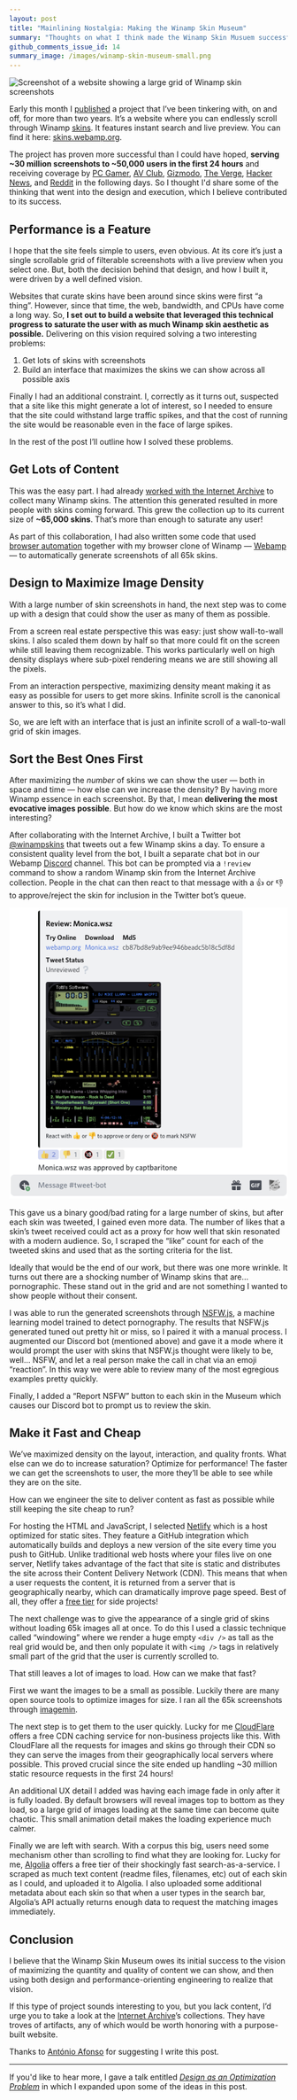 ```yaml
---
layout: post
title: "Mainlining Nostalgia: Making the Winamp Skin Museum"
summary: "Thoughts on what I think made the Winamp Skin Musuem successful"
github_comments_issue_id: 14
summary_image: /images/winamp-skin-museum-small.png
---
```


![Screenshot of a website showing a large grid of Winamp skin screenshots](/images/winamp-skin-museum.png)


Early this month I [published](https://twitter.com/captbaritone/status/1301551041784152064) a project that I’ve been tinkering with, on and off, for more than two years. It’s a website where you can endlessly scroll through Winamp [skins](https://en.wikipedia.org/wiki/Skin_(computing)). It features instant search and live preview. You can find it here: [skins.webamp.org](https://skins.webamp.org).

The project has proven more successful than I could have hoped, **serving ~30 million screenshots to ~50,000 users in the first 24 hours** and receiving coverage by [PC Gamer](https://www.pcgamer.com/heres-an-interactive-archive-of-65000-winamp-skins-for-you-to-browse-forever/), [AV Club](https://news.avclub.com/attention-digital-anthropologists-you-can-now-visit-an-1844954715), [Gizmodo](https://gizmodo.com/the-winamp-skin-museum-is-x-tremely-gnarly-1844958728), [The Verge](https://www.theverge.com/tldr/21430347/winamp-skin-museum-nostalgia-90s-00s-internet-art-history-ui), [Hacker News](https://news.ycombinator.com/item?id=24373699), and [Reddit](https://www.reddit.com/r/InternetIsBeautiful/comments/ilyjf1/infinite_scroll_through_65k_winamp_skins_with/) in the following days. So I thought I'd share some of the thinking that went into the design and execution, which I believe contributed to its success.

## Performance is a Feature

I hope that the site feels simple to users, even obvious. At its core it’s just a single scrollable grid of filterable screenshots with a live preview when you select one. But, both the decision behind that design, and how I built it, were driven by a well defined vision.

Websites that curate skins have been around since skins were first “a thing”. However, since that time, the web, bandwidth, and CPUs have come a long way. So, **I set out to build a website that leveraged this technical progress to saturate the user with as much Winamp skin aesthetic as possible.** Delivering on this vision required solving a two interesting problems:


1. Get lots of skins with screenshots
2. Build an interface that maximizes the skins we can show across all possible axis

Finally I had an additional constraint. I, correctly as it turns out, suspected that a site like this might generate a lot of interest, so I needed to ensure that the site could withstand large traffic spikes, and that the cost of running the site would be reasonable even in the face of large spikes.

In the rest of the post I’ll outline how I solved these problems.

## Get Lots of Content

This was the easy part. I had already [worked with the Internet Archive](http://blog.archive.org/2018/10/02/dont-click-on-the-llama/) to collect many Winamp skins. The attention this generated resulted in more people with skins coming forward. This grew the collection up to its current size of **~65,000 skins**. That’s more than enough to saturate any user!

As part of this collaboration, I had also written some code that used [browser automation](https://pptr.dev/) together with my browser clone of Winamp — [Webamp](https://webamp.org) — to automatically generate screenshots of all 65k skins.

## Design to Maximize Image Density

With a large number of skin screenshots in hand, the next step was to come up with a design that could show the user as many of them as possible.

From a screen real estate perspective this was easy: just show wall-to-wall skins. I also scaled them down by half so that more could fit on the screen while still leaving them recognizable. This works particularly well on high density displays where sub-pixel rendering means we are still showing all the pixels.

From an interaction perspective, maximizing density meant making it as easy as possible for users to get more skins. Infinite scroll is the canonical answer to this, so it’s what I did.

So, we are left with an interface that is just an infinite scroll of a wall-to-wall grid of skin images.

## Sort the Best Ones First

After maximizing the *number* of skins we can show the user — both in space and time — how else can we increase the density? By having more Winamp essence in each screenshot. By that, I mean **delivering the most evocative images possible**. But how do we know which skins are the most interesting?

After collaborating with the Internet Archive, I built a Twitter bot [@winampskins](https://twitter.com/winampskins) that tweets out a few Winamp skins a day. To ensure a consistent quality level from the bot, I built a separate chat bot in our Webamp [Discord](https://discord.com/) channel. This bot can be prompted via a `!review` command to show a random Winamp skin from the Internet Archive collection. People in the chat can then react to that message with a 👍 or 👎 to approve/reject the skin for inclusion in the Twitter bot’s queue.

![](/images/discord-winamp-skin-review.png)


This gave us a binary good/bad rating for a large number of skins, but after each skin was tweeted, I gained even more data. The number of likes that a skin’s tweet received could act as a proxy for how well that skin resonated with a modern audience. So, I scraped the “like” count for each of the tweeted skins and used that as the sorting criteria for the list.

Ideally that would be the end of our work, but there was one more wrinkle. It turns out there are a shocking number of Winamp skins that are… pornographic. These stand out in the grid and are not something I wanted to show people without their consent.

I was able to run the generated screenshots through [NSFW.js](https://nsfwjs.com/), a machine learning model trained to detect pornography. The results that NSFW.js generated tuned out pretty hit or miss, so I paired it with a manual process. I augmented our Discord bot (mentioned above) and gave it a mode where it would prompt the user with skins that NSFW.js thought were likely to be, well… NSFW, and let a real person make the call in chat via an emoji “reaction”. In this way we were able to review many of the most egregious examples pretty quickly.

Finally, I added a “Report NSFW” button to each skin in the Museum which causes our Discord bot to prompt us to review the skin.

## Make it Fast and Cheap

We’ve maximized density on the layout, interaction, and quality fronts. What else can we do to increase saturation? Optimize for performance! The faster we can get the screenshots to user, the more they’ll be able to see while they are on the site.

How can we engineer the site to deliver content as fast as possible while still keeping the site cheap to run?

For hosting the HTML and JavaScript, I selected [Netlify](https://www.netlify.com/) which is a host optimized for static sites. They feature a GitHub integration which automatically builds and deploys a new version of the site every time you push to GitHub. Unlike traditional web hosts where your files live on one server, Netlify takes advantage of the fact that site is static and distributes the site across their Content Delivery Network (CDN). This means that when a user requests the content, it is returned from a server that is geographically nearby, which can dramatically improve page speed. Best of all, they offer a [free tier](https://www.netlify.com/pricing/) for side projects!

The next challenge was to give the appearance of a single grid of skins without loading 65k images all at once. To do this I used a classic technique called “windowing” where we render a huge empty `<div />` as tall as the real grid would be, and then only populate it with  `<img />` tags in relatively small part of the grid that the user is currently scrolled to.

That still leaves a lot of images to load. How can we make that fast?

First we want the images to be a small as possible. Luckily there are many open source tools to optimize images for size. I ran all the 65k screenshots through [imagemin](https://github.com/imagemin/imagemin-optipng).

The next step is to get them to the user quickly.  Lucky for me [CloudFlare](https://www.cloudflare.com/) offers a free CDN caching service for non-business projects like this. With CloudFlare all the requests for images and skins go through their CDN so they can serve the images from their geographically local servers where possible. This proved crucial since the site ended up handling ~30 million static resource requests in the first 24 hours!

An additional UX detail I added was having each image fade in only after it is fully loaded. By default browsers will reveal images top to bottom as they load, so a large grid of images loading at the same time can become quite chaotic. This small animation detail makes the loading experience much calmer.

Finally we are left with search. With a corpus this big, users need some mechanism other than scrolling to find what they are looking for. Lucky for me, [Algolia](https://www.algolia.com/) offers a free tier of their shockingly fast search-as-a-service. I scraped as much text content (readme files, filenames, etc) out of each skin as I could, and uploaded it to Algolia. I also uploaded some additional metadata about each skin so that when a user types in the search bar, Algolia’s API actually returns enough data to request the matching images immediately.

## Conclusion

I believe that the Winamp Skin Museum owes its initial success to the vision of maximizing the quantity and quality of content we can show, and then using both design and performance-orienting engineering to realize that vision.

If this type of project sounds interesting to you, but you lack content, I’d urge you to take a look at the [Internet Archive](https://archive.org/)’s collections. They have troves of artifacts, any of which would be worth honoring with a purpose-built website.


Thanks to [António Afonso](https://twitter.com/aadsm) for suggesting I write this post.

---

If you'd like to hear more, I gave a talk entitled [*Design as an Optimization Problem*](/blog/design-as-an-optimization-problem) in which I expanded upon some of the ideas in this post.